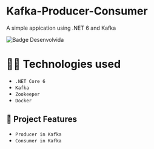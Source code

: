 # Kafka-Producer-Consumer
A simple appication using .NET 6 and Kafka

![Badge Desenvolvida](http://img.shields.io/static/v1?label=STATUS&message=%20DEVELOPED&color=GREEN&style=for-the-badge)

# 👨‍💻 Technologies used
* `.NET Core 6`
* `Kafka`
* `Zookeeper`
* `Docker`


## :hammer: Project Features

* `Producer in Kafka`
* `Consumer in Kafka`
